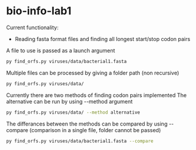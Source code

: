 # bio-info-lab1
Current functionality:
  * Reading fasta format files and finding all longest start/stop codon pairs


A file to use is passed as a launch argument 
```bash
py find_orfs.py viruses/data/bacterial1.fasta
```
Multiple files can be processed by giving a folder path (non recursive)
```bash
py find_orfs.py viruses/data/
```

Currently there are two methods of finding codon pairs implemented
The alternative can be run by using --method argument
```bash
py find_orfs.py viruses/data/ --method alternative
```
The differances between the methods can be compared by using --compare  (comparison in a single file, folder cannot be passed)
```bash
py find_orfs.py viruses/data/bacterial1.fasta --compare
```
